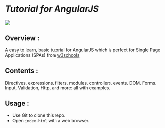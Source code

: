 _Tutorial for AngularJS_
==============================

<img src="https://www.w3schools.com/angular/pic_angular.jpg">

## Overview :
A easy to learn, basic tutorial for AngularJS which is perfect for Single Page Applications (SPAs) from [w3schools](https://www.w3schools.com/angular/default.asp)

## Contents :
Directives, expressions, filters, modules, controllers, events, DOM, Forms, Input, Validation, Http, and more: all with examples.

## Usage :
- Use Git to clone this repo.
- Open `index.html` with a web browser.
